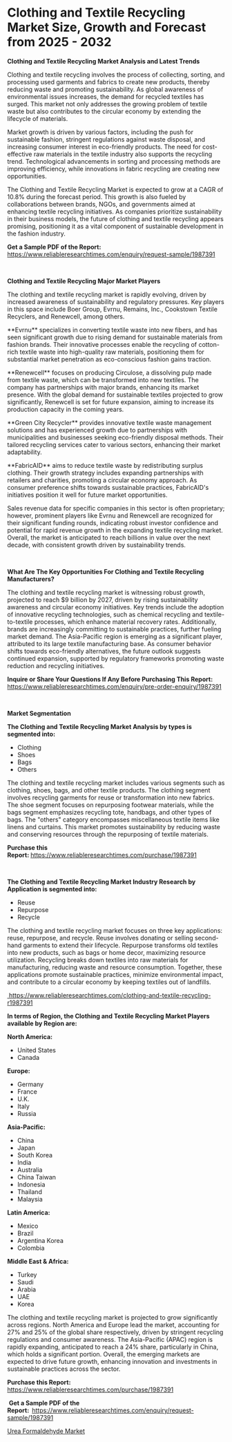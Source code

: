 <p><h1>Clothing and Textile Recycling Market Size, Growth and Forecast from 2025 - 2032</h1></p><p><strong>Clothing and Textile Recycling Market Analysis and Latest Trends</strong></p>
<p><p>Clothing and textile recycling involves the process of collecting, sorting, and processing used garments and fabrics to create new products, thereby reducing waste and promoting sustainability. As global awareness of environmental issues increases, the demand for recycled textiles has surged. This market not only addresses the growing problem of textile waste but also contributes to the circular economy by extending the lifecycle of materials.</p><p>Market growth is driven by various factors, including the push for sustainable fashion, stringent regulations against waste disposal, and increasing consumer interest in eco-friendly products. The need for cost-effective raw materials in the textile industry also supports the recycling trend. Technological advancements in sorting and processing methods are improving efficiency, while innovations in fabric recycling are creating new opportunities.</p><p>The Clothing and Textile Recycling Market is expected to grow at a CAGR of 10.8% during the forecast period. This growth is also fueled by collaborations between brands, NGOs, and governments aimed at enhancing textile recycling initiatives. As companies prioritize sustainability in their business models, the future of clothing and textile recycling appears promising, positioning it as a vital component of sustainable development in the fashion industry.</p></p>
<p><strong>Get a Sample PDF of the Report:&nbsp;</strong> <a href="https://www.reliableresearchtimes.com/enquiry/request-sample/1987391?utm_campaign=2205&utm_medium=2&utm_source=Github&utm_content=ia&utm_term=01042025&utm_id=clothing-and-textile-recycling">https://www.reliableresearchtimes.com/enquiry/request-sample/1987391</a></p>
<p>&nbsp;</p>
<p><strong>Clothing and Textile Recycling Major Market Players</strong></p>
<p><p>The clothing and textile recycling market is rapidly evolving, driven by increased awareness of sustainability and regulatory pressures. Key players in this space include Boer Group, Evrnu, Remains, Inc., Cookstown Textile Recyclers, and Renewcell, among others. </p><p>**Evrnu** specializes in converting textile waste into new fibers, and has seen significant growth due to rising demand for sustainable materials from fashion brands. Their innovative processes enable the recycling of cotton-rich textile waste into high-quality raw materials, positioning them for substantial market penetration as eco-conscious fashion gains traction.</p><p>**Renewcell** focuses on producing Circulose, a dissolving pulp made from textile waste, which can be transformed into new textiles. The company has partnerships with major brands, enhancing its market presence. With the global demand for sustainable textiles projected to grow significantly, Renewcell is set for future expansion, aiming to increase its production capacity in the coming years.</p><p>**Green City Recycler** provides innovative textile waste management solutions and has experienced growth due to partnerships with municipalities and businesses seeking eco-friendly disposal methods. Their tailored recycling services cater to various sectors, enhancing their market adaptability.</p><p>**FabricAID** aims to reduce textile waste by redistributing surplus clothing. Their growth strategy includes expanding partnerships with retailers and charities, promoting a circular economy approach. As consumer preference shifts towards sustainable practices, FabricAID's initiatives position it well for future market opportunities.</p><p>Sales revenue data for specific companies in this sector is often proprietary; however, prominent players like Evrnu and Renewcell are recognized for their significant funding rounds, indicating robust investor confidence and potential for rapid revenue growth in the expanding textile recycling market. Overall, the market is anticipated to reach billions in value over the next decade, with consistent growth driven by sustainability trends.</p></p>
<p>&nbsp;</p>
<p><strong>What Are The Key Opportunities For Clothing and Textile Recycling Manufacturers?</strong></p>
<p><p>The clothing and textile recycling market is witnessing robust growth, projected to reach $9 billion by 2027, driven by rising sustainability awareness and circular economy initiatives. Key trends include the adoption of innovative recycling technologies, such as chemical recycling and textile-to-textile processes, which enhance material recovery rates. Additionally, brands are increasingly committing to sustainable practices, further fueling market demand. The Asia-Pacific region is emerging as a significant player, attributed to its large textile manufacturing base. As consumer behavior shifts towards eco-friendly alternatives, the future outlook suggests continued expansion, supported by regulatory frameworks promoting waste reduction and recycling initiatives.</p></p>
<p><strong>Inquire or Share Your Questions If Any Before Purchasing This Report:</strong> <a href="https://www.reliableresearchtimes.com/enquiry/pre-order-enquiry/1987391?utm_campaign=2205&utm_medium=2&utm_source=Github&utm_content=ia&utm_term=01042025&utm_id=clothing-and-textile-recycling">https://www.reliableresearchtimes.com/enquiry/pre-order-enquiry/1987391</a></p>
<p>&nbsp;</p>
<p><strong>Market Segmentation</strong></p>
<p><strong>The Clothing and Textile Recycling Market Analysis by types is segmented into:</strong></p>
<p><ul><li>Clothing</li><li>Shoes</li><li>Bags</li><li>Others</li></ul></p>
<p><p>The clothing and textile recycling market includes various segments such as clothing, shoes, bags, and other textile products. The clothing segment involves recycling garments for reuse or transformation into new fabrics. The shoe segment focuses on repurposing footwear materials, while the bags segment emphasizes recycling tote, handbags, and other types of bags. The "others" category encompasses miscellaneous textile items like linens and curtains. This market promotes sustainability by reducing waste and conserving resources through the repurposing of textile materials.</p></p>
<p><strong>Purchase this Report:&nbsp;</strong><a href="https://www.reliableresearchtimes.com/purchase/1987391?utm_campaign=2205&utm_medium=2&utm_source=Github&utm_content=ia&utm_term=01042025&utm_id=clothing-and-textile-recycling">https://www.reliableresearchtimes.com/purchase/1987391</a></p>
<p>&nbsp;</p>
<p><strong>The Clothing and Textile Recycling Market Industry Research by Application is segmented into:</strong></p>
<p><ul><li>Reuse</li><li>Repurpose</li><li>Recycle</li></ul></p>
<p><p>The clothing and textile recycling market focuses on three key applications: reuse, repurpose, and recycle. Reuse involves donating or selling second-hand garments to extend their lifecycle. Repurpose transforms old textiles into new products, such as bags or home decor, maximizing resource utilization. Recycling breaks down textiles into raw materials for manufacturing, reducing waste and resource consumption. Together, these applications promote sustainable practices, minimize environmental impact, and contribute to a circular economy by keeping textiles out of landfills.</p></p>
<p><a href="https://www.reliableresearchtimes.com/clothing-and-textile-recycling-r1987391?utm_campaign=2205&utm_medium=2&utm_source=Github&utm_content=ia&utm_term=01042025&utm_id=clothing-and-textile-recycling">&nbsp;https://www.reliableresearchtimes.com/clothing-and-textile-recycling-r1987391</a></p>
<p><strong>In terms of Region, the Clothing and Textile Recycling Market Players available by Region are:</strong></p>
<p>
    <p> <strong> North America: </strong>
        <ul>
            <li>United States</li>
            <li>Canada</li>
        </ul>
        </p> 
    <p> <strong> Europe: </strong>
        <ul>
            <li>Germany</li>
            <li>France</li>
            <li>U.K.</li>
            <li>Italy</li>
            <li>Russia</li>
        </ul>
        </p> 
    <p> <strong> Asia-Pacific: </strong>
        <ul>
            <li>China</li>
            <li>Japan</li>
            <li>South Korea</li>
            <li>India</li>
            <li>Australia</li>
            <li>China Taiwan</li>
            <li>Indonesia</li>
            <li>Thailand</li>
            <li>Malaysia</li>
        </ul>
        </p> 
    <p> <strong> Latin America: </strong>
        <ul>
            <li>Mexico</li>
            <li>Brazil</li>
            <li>Argentina Korea</li>
            <li>Colombia</li>
        </ul>
        </p> 
    <p> <strong> Middle East & Africa: </strong>
        <ul>
            <li>Turkey</li>
            <li>Saudi</li>
            <li>Arabia</li>
            <li>UAE</li>
            <li>Korea</li>
        </ul>
    </p>
    </p>
<p><p>The clothing and textile recycling market is projected to grow significantly across regions. North America and Europe lead the market, accounting for 27% and 25% of the global share respectively, driven by stringent recycling regulations and consumer awareness. The Asia-Pacific (APAC) region is rapidly expanding, anticipated to reach a 24% share, particularly in China, which holds a significant portion. Overall, the emerging markets are expected to drive future growth, enhancing innovation and investments in sustainable practices across the sector.</p></p>
<p><strong>Purchase this Report: </strong><a href="https://www.reliableresearchtimes.com/purchase/1987391?utm_campaign=2205&utm_medium=2&utm_source=Github&utm_content=ia&utm_term=01042025&utm_id=clothing-and-textile-recycling">https://www.reliableresearchtimes.com/purchase/1987391</a></p>
<p>&nbsp;<strong>Get a Sample PDF of the Report:&nbsp;&nbsp;</strong><a href="https://www.reliableresearchtimes.com/enquiry/request-sample/1987391?utm_campaign=2205&utm_medium=2&utm_source=Github&utm_content=ia&utm_term=01042025&utm_id=clothing-and-textile-recycling">https://www.reliableresearchtimes.com/enquiry/request-sample/1987391</a></p>
<p><strong></strong></p>
<p><p><a href="https://github.com/SanjidaKhan901/Market-Research-Report-List-2/blob/main/urea-formaldehyde-market.md?utm_campaign=2205&utm_medium=2&utm_source=Github&utm_content=ia&utm_term=01042025&utm_id=clothing-and-textile-recycling">Urea Formaldehyde Market</a></p></p>